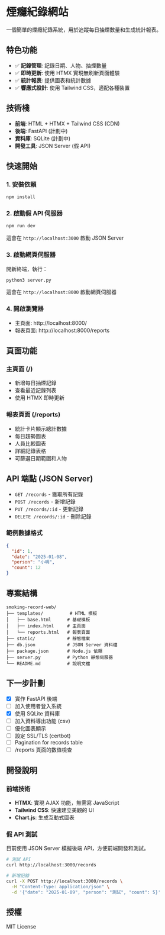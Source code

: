 # 煙癮紀錄網站

一個簡單的煙癮紀錄系統，用於追蹤每日抽煙數量和生成統計報表。

## 特色功能

- ✅ **記錄管理**: 記錄日期、人物、抽煙數量
- ✅ **即時更新**: 使用 HTMX 實現無刷新頁面體驗
- ✅ **統計報表**: 提供圖表和統計數據
- ✅ **響應式設計**: 使用 Tailwind CSS，適配各種裝置

## 技術棧

- **前端**: HTML + HTMX + Tailwind CSS (CDN)
- **後端**: FastAPI (計劃中)
- **資料庫**: SQLite (計劃中)
- **開發工具**: JSON Server (假 API)

## 快速開始

### 1. 安裝依賴

```bash
npm install
```

### 2. 啟動假 API 伺服器

```bash
npm run dev
```

這會在 `http://localhost:3000` 啟動 JSON Server

### 3. 啟動網頁伺服器

開新終端，執行：

```bash
python3 server.py
```

這會在 `http://localhost:8000` 啟動網頁伺服器

### 4. 開啟瀏覽器

- 主頁面: http://localhost:8000/
- 報表頁面: http://localhost:8000/reports

## 頁面功能

### 主頁面 (/)
- 新增每日抽煙記錄
- 查看最近記錄列表
- 使用 HTMX 即時更新

### 報表頁面 (/reports)
- 統計卡片顯示總計數據
- 每日趨勢圖表
- 人員比較圖表
- 詳細記錄表格
- 可篩選日期範圍和人物

## API 端點 (JSON Server)

- `GET /records` - 獲取所有記錄
- `POST /records` - 新增記錄
- `PUT /records/:id` - 更新記錄
- `DELETE /records/:id` - 刪除記錄

### 範例數據格式

```json
{
  "id": 1,
  "date": "2025-01-08",
  "person": "小明",
  "count": 12
}
```

## 專案結構

```
smoking-record-web/
├── templates/          # HTML 模板
│   ├── base.html      # 基礎模板
│   ├── index.html     # 主頁面
│   └── reports.html   # 報表頁面
├── static/            # 靜態檔案
├── db.json            # JSON Server 資料檔
├── package.json       # Node.js 依賴
├── server.py          # Python 靜態伺服器
└── README.md          # 說明文檔
```

## 下一步計劃

- [x] 實作 FastAPI 後端
- [ ] 加入使用者登入系統
- [x] 使用 SQLite 資料庫
- [ ] 加入資料導出功能 (csv)
- [ ] 優化圖表顯示
- [ ] 設定 SSL/TLS (certbot)
- [ ] Pagination for records table
- [ ] /reports 頁面的數值檢查

## 開發說明

### 前端技術
- **HTMX**: 實現 AJAX 功能，無需寫 JavaScript
- **Tailwind CSS**: 快速建立美觀的 UI
- **Chart.js**: 生成互動式圖表

### 假 API 測試
目前使用 JSON Server 模擬後端 API，方便前端開發和測試。

```bash
# 測試 API
curl http://localhost:3000/records

# 新增記錄
curl -X POST http://localhost:3000/records \
  -H "Content-Type: application/json" \
  -d '{"date": "2025-01-09", "person": "測試", "count": 5}'
```

## 授權

MIT License

